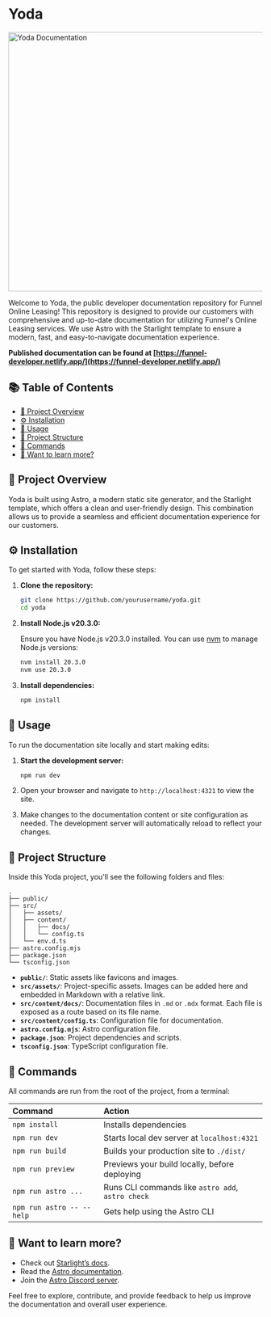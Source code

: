 # Yoda

<img width="513" alt="Yoda Documentation" src="https://github.com/Nestio/chuck/assets/24778724/e2db5b09-0a4e-4b2f-af13-6d112517bc4c">

Welcome to Yoda, the public developer documentation repository for Funnel Online Leasing! This repository is designed to provide our customers with comprehensive and up-to-date documentation for utilizing Funnel's Online Leasing services. We use Astro with the Starlight template to ensure a modern, fast, and easy-to-navigate documentation experience.

**Published documentation can be found at [https://funnel-developer.netlify.app/](https://funnel-developer.netlify.app/)**

## 📚 Table of Contents
- [🌟 Project Overview](#-project-overview)
- [⚙️ Installation](#%EF%B8%8F-installation)
- [🚀 Usage](#-usage)
- [📁 Project Structure](#-project-structure)
- [🧞 Commands](#-commands)
- [👀 Want to learn more?](#-want-to-learn-more)

## 🌟 Project Overview

Yoda is built using Astro, a modern static site generator, and the Starlight template, which offers a clean and user-friendly design. This combination allows us to provide a seamless and efficient documentation experience for our customers.

## ⚙️ Installation

To get started with Yoda, follow these steps:

1. **Clone the repository:**

    ```bash
    git clone https://github.com/yourusername/yoda.git
    cd yoda
    ```

2. **Install Node.js v20.3.0:**

    Ensure you have Node.js v20.3.0 installed. You can use [nvm](https://github.com/nvm-sh/nvm) to manage Node.js versions:

    ```bash
    nvm install 20.3.0
    nvm use 20.3.0
    ```

3. **Install dependencies:**

    ```bash
    npm install
    ```

## 🚀 Usage

To run the documentation site locally and start making edits:

1. **Start the development server:**

    ```bash
    npm run dev
    ```

2. Open your browser and navigate to `http://localhost:4321` to view the site.

3. Make changes to the documentation content or site configuration as needed. The development server will automatically reload to reflect your changes.

## 📁 Project Structure

Inside this Yoda project, you'll see the following folders and files:

```
.
├── public/
├── src/
│   ├── assets/
│   ├── content/
│   │   ├── docs/
│   │   └── config.ts
│   └── env.d.ts
├── astro.config.mjs
├── package.json
└── tsconfig.json
```

- **`public/`**: Static assets like favicons and images.
- **`src/assets/`**: Project-specific assets. Images can be added here and embedded in Markdown with a relative link.
- **`src/content/docs/`**: Documentation files in `.md` or `.mdx` format. Each file is exposed as a route based on its file name.
- **`src/content/config.ts`**: Configuration file for documentation.
- **`astro.config.mjs`**: Astro configuration file.
- **`package.json`**: Project dependencies and scripts.
- **`tsconfig.json`**: TypeScript configuration file.

## 🧞 Commands

All commands are run from the root of the project, from a terminal:

| Command                   | Action                                           |
| :------------------------ | :----------------------------------------------- |
| `npm install`             | Installs dependencies                            |
| `npm run dev`             | Starts local dev server at `localhost:4321`      |
| `npm run build`           | Builds your production site to `./dist/`         |
| `npm run preview`         | Previews your build locally, before deploying    |
| `npm run astro ...`       | Runs CLI commands like `astro add`, `astro check`|
| `npm run astro -- --help` | Gets help using the Astro CLI                    |

## 👀 Want to learn more?

- Check out [Starlight’s docs](https://starlight.astro.build/).
- Read the [Astro documentation](https://docs.astro.build).
- Join the [Astro Discord server](https://astro.build/chat).

Feel free to explore, contribute, and provide feedback to help us improve the documentation and overall user experience.